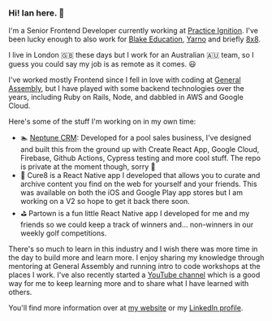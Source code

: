 ### Hi! Ian here. 👋 
I'm a Senior Frontend Developer currently working at <a href="https://www.practiceignition.com" target="_blank">Practice Ignition</a>. I've been lucky enough to also work for <a href="https://readingeggs.co.uk/about-blake/" target="_blank">Blake Education</a>, <a href="https://www.yarno.com.au/" target="_blank">Yarno</a> and briefly <a href="https://8x8.cocom/" target="_blank">8x8</a>.

I live in London 🇬🇧 these days but I work for an Australian 🇦🇺 team, so I guess you could say my job is as remote as it comes. 😃

I've worked mostly Frontend since I fell in love with coding at <a href="https://generalassemb.ly/" target="_blank">General Assembly</a>, but I have played with some backend technologies over the years, including Ruby on Rails, Node, and dabbled in AWS and Google Cloud.

Here's some of the stuff I'm working on in my own time:

- 🏊 <a href="https://www.neptunecrm.com" target="_blank">Neptune CRM</a>: Developed for a pool sales business, I've designed and built this from the ground up with Create React App, Google Cloud, Firebase, Github Actions, Cypress testing and more cool stuff. The repo is private at the moment though, sorry 🔐
- 📱 Cure8 is a React Native app I developed that allows you to curate and archive content you find on the web for yourself and your friends. This was available on both the iOS and Google Play app stores but I am working on a V2 so hope to get it back there soon.
- ⛳ Partown is a fun little React Native app I developed for me and my friends so we could keep a track of winners and... non-winners in our weekly golf competitions.

There's so much to learn in this industry and I wish there was more time in the day to build more and learn more. I enjoy sharing my knowledge through mentoring at General Assembly and running intro to code workshops at the places I work. I've also recently started a <a href="https://youtube.com./ianlenehan/" target="_blank">YouTube channel</a> which is a good way for me to keep learning more and to share what I have learned with others.

You'll find more information over at <a href="https://www.ianlenehan.com" target="_blank">my website</a> or my <a href="https://www.linkedin.com/in/ilenehan/" target="_blank">LinkedIn profile</a>.
